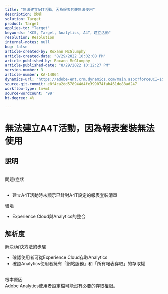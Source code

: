 ```yaml
---
title: "無法建立A4T活動，因為報表套裝無法使用"
description: 說明
solution: Target
product: Target
applies-to: "Target"
keywords: "KCS, Target, Analytics, A4T，建立活動"
resolution: Resolution
internal-notes: null
bug: false
article-created-by: Roxann McGlumphy
article-created-date: "8/29/2022 10:02:08 PM"
article-published-by: Roxann McGlumphy
article-published-date: "8/29/2022 10:12:27 PM"
version-number: 3
article-number: KA-14064
dynamics-url: "https://adobe-ent.crm.dynamics.com/main.aspx?forceUCI=1&pagetype=entityrecord&etn=knowledgearticle&id=fc0a3834-e627-ed11-9db1-002248086d3d"
source-git-commit: e8f4ca2dd578944d4fe399074fab461de88ad247
workflow-type: tm+mt
source-wordcount: '99'
ht-degree: 4%

---
```


# 無法建立A4T活動，因為報表套裝無法使用

## 說明

<br>問題/症狀<br><br>
- 建立A4T活動時未顯示已針對A4T設定的報表套裝清單



環境
- Experience Cloud與Analytics的整合



## 解析度

解決/解決方法的步驟
- 確認使用者可從Experience Cloud存取Analytics
- 確認Analytics使用者擁有「網站服務」和「所有報表存取」的存取權

<br>根本原因<br>
Adobe Analytics使用者設定檔可能沒有必要的存取權限。






